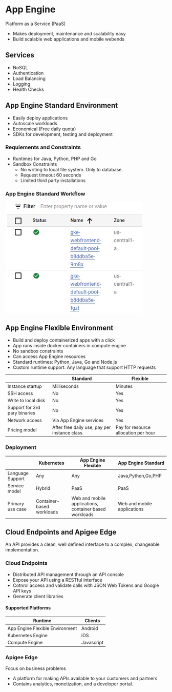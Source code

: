 # App Engine

Platform as a Service (PaaS)

* Makes deployment, maintenance and scalability easy
* Build scalable web applications and mobile webends
<a/>

## Services

* NoSQL
* Authentication
* Load Balancing
* Logging
* Health Checks
<a/>

## App Engine Standard Environment

* Easily deploy applications
* Autoscale workloads
* Economical (Free daily quota)
* SDKs for development, testing and deployment
<a/>

### Requiements and Constraints

* Runtimes for Java, Python, PHP and Go
* Sandbox Constraints
  * No writing to local file system. Only to database.
  * Request timeout 60 seconds
  * Limited third party installations
<a/>

### App Engine Standard Workflow

![Workflow](../../img/gcp_appengine_01.jpg)

## App Engine Flexible Environment

* Build and deploy containerized apps with a click
* App runs inside docker containers in compute engine
* No sandbox constraints
* Can access App Engine resources
* Standard runtimes: Python, Java, Go and Node.js
* Custom runtime support: Any language that support HTTP requests
<a/>

||Standard|Flexible|
|-|-|-|
|Instance startup|Milliseconds|Minutes|
|SSH access|No|Yes|
|Write to local disk|No|Yes|
|Support for 3rd pary binaries|No|Yes|
|Network access|Via App Engine services|Yes|
|Pricing model|After free daily use, pay per instance class|Pay for resource allocation per hour|

### Deployment

||Kubernetes|App Engine Flexible|App Engine Standard|
|-|-|-|-|
|Language Support|Any|Any|Java,Python,Go,PHP|
|Service model|Hybrid|PaaS|PaaS|
|Primary use case|Container-based workloads|Web and mobile applications, container based workloads|Web and mobile applications|

## Cloud Endpoints and Apigee Edge

An API provides a clean, well defined interface to a complex, changeable implementation.

### Cloud Endpoints

* Distributed API management through an API console
* Expose your API using a RESTful interface
* Cotnrol access and validate calls with JSON Web Tokens and Google API keys
* Generate client libraries
<a/>

#### Supported Platforms

|Runtime|Clients|
|-|-|
|App Engine Flexible Environment|Android|
|Kubernetes Engine|iOS|
|Compute Engine|Javascript|

### Apigee Edge

Focus on business problems

* A platform for making APIs available to your customers and partners
* Contains analytics, monetization, and a developer portal.
<a/>
